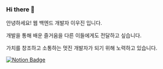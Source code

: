 ### Hi there 👋

안녕하세요! 웹 백엔드 개발자 이우진 입니다.

개발을 통해 배운 즐거움을 다른 이들에게도 전달하고 싶습니다.

가치를 창조하고 소통하는 멋진 개발자가 되기 위해 노력하고 있습니다.

<div>

  [![Notion Badge](https://img.shields.io/badge/-Portfolio-000000?logo=Notion)](https://cosmic-wing-913.notion.site/bf8c53e36403463f991ad3cd18c1e20c)

</div>
<!--
**wjgin/wjgin** is a ✨ _special_ ✨ repository because its `README.md` (this file) appears on your GitHub profile.

Here are some ideas to get you started:

- 🔭 I’m currently working on ...
- 🌱 I’m currently learning ...
- 👯 I’m looking to collaborate on ...
- 🤔 I’m looking for help with ...
- 💬 Ask me about ...
- 📫 How to reach me: ...
- 😄 Pronouns: ...
- ⚡ Fun fact: ...
-->
